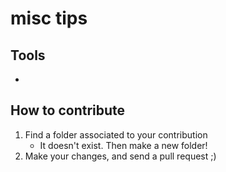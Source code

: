 # misc tips

## Tools
*


## How to contribute
1. Find a folder associated to your contribution
    * It doesn't exist. Then make a new folder!
2. Make your changes, and send a pull request ;) 
